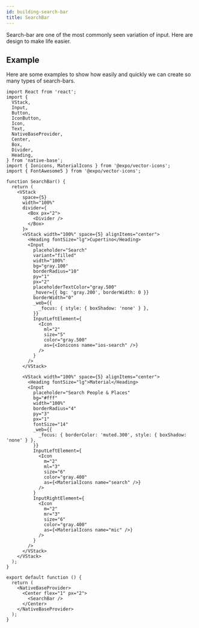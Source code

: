 ```yaml
---
id: building-search-bar
title: SearchBar
---
```


Search-bar are one of the most commonly seen variation of input. Here are design to make life easier.

## Example

Here are some examples to show how easily and quickly we can create so many types of search-bars.

<!--
![https://s3-us-west-2.amazonaws.com/secure.notion-static.com/b4c4662d-8a9c-48a2-817d-000ff8f5f6b6/Screenshot_2021-01-18_at_7.51.08_PM.png](https://s3-us-west-2.amazonaws.com/secure.notion-static.com/b4c4662d-8a9c-48a2-817d-000ff8f5f6b6/Screenshot_2021-01-18_at_7.51.08_PM.png) -->

```SnackPlayer name=Search%20Bar
import React from 'react';
import {
  VStack,
  Input,
  Button,
  IconButton,
  Icon,
  Text,
  NativeBaseProvider,
  Center,
  Box,
  Divider,
  Heading,
} from 'native-base';
import { Ionicons, MaterialIcons } from '@expo/vector-icons';
import { FontAwesome5 } from '@expo/vector-icons';

function SearchBar() {
  return (
    <VStack
      space={5}
      width="100%"
      divider={
        <Box px="2">
          <Divider />
        </Box>
      }>
      <VStack width="100%" space={5} alignItems="center">
        <Heading fontSize="lg">Cupertino</Heading>
        <Input
          placeholder="Search"
          variant="filled"
          width="100%"
          bg="gray.100"
          borderRadius="10"
          py="1"
          px="2"
          placeholderTextColor="gray.500"
          _hover={{ bg: 'gray.200', borderWidth: 0 }}
          borderWidth="0"
          _web={{
            _focus: { style: { boxShadow: 'none' } },
          }}
          InputLeftElement={
            <Icon
              ml="2"
              size="5"
              color="gray.500"
              as={<Ionicons name="ios-search" />}
            />
          }
        />
      </VStack>

      <VStack width="100%" space={5} alignItems="center">
        <Heading fontSize="lg">Material</Heading>
        <Input
          placeholder="Search People & Places"
          bg="#fff"
          width="100%"
          borderRadius="4"
          py="3"
          px="1"
          fontSize="14"
          _web={{
            _focus: { borderColor: 'muted.300', style: { boxShadow: 'none' } },
          }}
          InputLeftElement={
            <Icon
              m="2"
              ml="3"
              size="6"
              color="gray.400"
              as={<MaterialIcons name="search" />}
            />
          }
          InputRightElement={
            <Icon
              m="2"
              mr="3"
              size="6"
              color="gray.400"
              as={<MaterialIcons name="mic" />}
            />
          }
        />
      </VStack>
    </VStack>
  );
}

export default function () {
  return (
    <NativeBaseProvider>
      <Center flex="1" px="2">
        <SearchBar />
      </Center>
    </NativeBaseProvider>
  );
}

```
